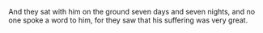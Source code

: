 And they sat with him on the ground seven days and seven nights, and no one spoke a word to him, for they saw that his suffering was very great.
